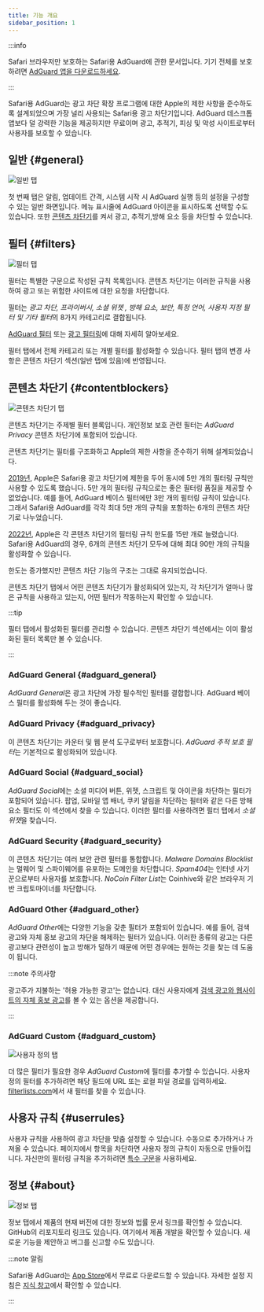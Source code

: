 ```yaml
---
title: 기능 개요
sidebar_position: 1
---
```


:::info

Safari 브라우저만 보호하는 Safari용 AdGuard에 관한 문서입니다. 기기 전체를 보호하려면 [AdGuard 앱을 다운로드하세요](https://agrd.io/download-kb-adblock).

:::

Safari용 AdGuard는 광고 차단 확장 프로그램에 대한 Apple의 제한 사항을 준수하도록 설계되었으며 가장 널리 사용되는 Safari용 광고 차단기입니다. AdGuard 데스크톱 앱보다 덜 강력한 기능을 제공하지만 무료이며 광고, 추적기, 피싱 및 악성 사이트로부터 사용자를 보호할 수 있습니다.

## 일반 {#general}

![일반 탭](https://cdn.adtidy.org/public/Adguard/Blog/AG_for_Safari_in-depth_review/General.png)

첫 번째 탭은 알림, 업데이트 간격, 시스템 시작 시 AdGuard 실행 등의 설정을 구성할 수 있는 일반 화면입니다. 메뉴 표시줄에 AdGuard 아이콘을 표시하도록 선택할 수도 있습니다. 또한 [콘텐츠 차단기](#contentblockers)를 켜서 광고, 추적기,방해 요소 등을 차단할 수 있습니다.

## 필터 {#filters}

![필터 탭](https://cdn.adtidy.org/public/Adguard/Blog/AG_for_Safari_in-depth_review/Filters.png)

필터는 특별한 구문으로 작성된 규칙 목록입니다. 콘텐츠 차단기는 이러한 규칙을 사용하여 광고 또는 위험한 사이트에 대한 요청을 차단합니다.

필터는 *광고 차단, 프라이버시, 소셜 위젯 , 방해 요소, 보안, 특정 언어, 사용자 지정 필터 및 기타 필터*의 8가지 카테고리로 결합됩니다.

[AdGuard 필터](/general/ad-filtering/adguard-filters) 또는 [광고 필터링](/general/ad-filtering/how-ad-blocking-works)에 대해 자세히 알아보세요.

필터 탭에서 전체 카테고리 또는 개별 필터를 활성화할 수 있습니다. 필터 탭의 변경 사항은 콘텐츠 차단기 섹션(일반 탭에 있음)에 반영됩니다.

## 콘텐츠 차단기 {#contentblockers}

![콘텐츠 차단기 탭](https://cdn.adtidy.org/public/Adguard/Blog/AG_for_Safari_in-depth_review/Contentblockers.png)

콘텐츠 차단기는 주제별 필터 블록입니다. 개인정보 보호 관련 필터는 *AdGuard Privacy* 콘텐츠 차단기에 포함되어 있습니다.

콘텐츠 차단기는 필터를 구조화하고 Apple의 제한 사항을 준수하기 위해 설계되었습니다.

[2019년](https://adguard.com/en/blog/adguard-safari-1-5.html), Apple은 Safari용 광고 차단기에 제한을 두어 동시에 5만 개의 필터링 규칙만 사용할 수 있도록 했습니다. 5만 개의 필터링 규칙으로는 좋은 필터링 품질을 제공할 수 없었습니다. 예를 들어, AdGuard 베이스 필터에만 3만 개의 필터링 규칙이 있습니다. 그래서 Safari용 AdGuard를 각각 최대 5만 개의 규칙을 포함하는 6개의 콘텐츠 차단기로 나누었습니다.

[2022년](https://adguard.com/en/blog/adguard-for-safari-1-11.html), Apple은 각 콘텐츠 차단기의 필터링 규칙 한도를 15만 개로 늘렸습니다. Safari용 AdGuard의 경우, 6개의 콘텐츠 차단기 모두에 대해 최대 90만 개의 규칙을 활성화할 수 있습니다.

한도는 증가했지만 콘텐츠 차단 기능의 구조는 그대로 유지되었습니다.

콘텐츠 차단기 탭에서 어떤 콘텐츠 차단기가 활성화되어 있는지, 각 차단기가 얼마나 많은 규칙을 사용하고 있는지, 어떤 필터가 작동하는지 확인할 수 있습니다.

:::tip

필터 탭에서 활성화된 필터를 관리할 수 있습니다. 콘텐츠 차단기 섹션에서는 이미 활성화된 필터 목록만 볼 수 있습니다.

:::

### AdGuard General {#adguard_general}

*AdGuard General*은 광고 차단에 가장 필수적인 필터를 결합합니다. AdGuard 베이스 필터를 활성화해 두는 것이 좋습니다.

### AdGuard Privacy {#adguard_privacy}

이 콘텐츠 차단기는 카운터 및 웹 분석 도구로부터 보호합니다. *AdGuard 추적 보호 필터*는 기본적으로 활성화되어 있습니다.

### AdGuard Social {#adguard_social}

*AdGuard Social*에는 소셜 미디어 버튼, 위젯, 스크립트 및 아이콘을 차단하는 필터가 포함되어 있습니다. 팝업, 모바일 앱 배너, 쿠키 알림을 차단하는 필터와 같은 다른 방해 요소 필터도 이 섹션에서 찾을 수 있습니다. 이러한 필터를 사용하려면 필터 탭에서 *소셜 위젯*을 찾습니다.

### AdGuard Security {#adguard_security}

이 콘텐츠 차단기는 여러 보안 관련 필터를 통합합니다. *Malware Domains Blocklist*는 멀웨어 및 스파이웨어를 유포하는 도메인을 차단합니다. *Spam404*는 인터넷 사기꾼으로부터 사용자를 보호합니다. *NoCoin Filter List*는 Coinhive와 같은 브라우저 기반 크립토마이너를 차단합니다.

### AdGuard Other {#adguard_other}

*AdGuard Other*에는 다양한 기능을 갖춘 필터가 포함되어 있습니다. 예를 들어, 검색 광고와 자체 홍보 광고의 차단을 해제하는 필터가 있습니다. 이러한 종류의 광고는 다른 광고보다 관련성이 높고 방해가 덜하기 때문에 어떤 경우에는 원하는 것을 찾는 데 도움이 됩니다.

:::note 주의사항

광고주가 지불하는 '허용 가능한 광고'는 없습니다. 대신 사용자에게 [검색 광고와 웹사이트의 자체 홍보 광고](/general/ad-filtering/search-ads)를 볼 수 있는 옵션을 제공합니다.

:::

### AdGuard Custom {#adguard_custom}

![사용자 정의 탭](https://cdn.adtidy.org/public/Adguard/Blog/AG_for_Safari_in-depth_review/AGCustom.png)

더 많은 필터가 필요한 경우 *AdGuard Custom*에 필터를 추가할 수 있습니다. 사용자 정의 필터를 추가하려면 해당 필드에 URL 또는 로컬 파일 경로를 입력하세요. [filterlists.com](https://filterlists.com/)에서 새 필터를 찾을 수 있습니다.

## 사용자 규칙 {#userrules}

사용자 규칙을 사용하여 광고 차단을 맞춤 설정할 수 있습니다. 수동으로 추가하거나 가져올 수 있습니다. 페이지에서 항목을 차단하면 사용자 정의 규칙이 자동으로 만들어집니다. 자신만의 필터링 규칙을 추가하려면 [특수 구문](/general/ad-filtering/create-own-filters)을 사용하세요.

## 정보 {#about}

![정보 탭](https://cdn.adtidy.org/public/Adguard/Blog/AG_for_Safari_in-depth_review/About.png)

정보 탭에서 제품의 현재 버전에 대한 정보와 법률 문서 링크를 확인할 수 있습니다. GitHub의 리포지토리 링크도 있습니다. 여기에서 제품 개발을 확인할 수 있습니다. 새로운 기능을 제안하고 버그를 신고할 수도 있습니다.

:::note 알림

Safari용 AdGuard는 [App Store](https://apps.apple.com/app/adguard-for-safari/id1440147259)에서 무료로 다운로드할 수 있습니다. 자세한 설정 지침은 [지식 창고](../installation)에서 확인할 수 있습니다.

:::
